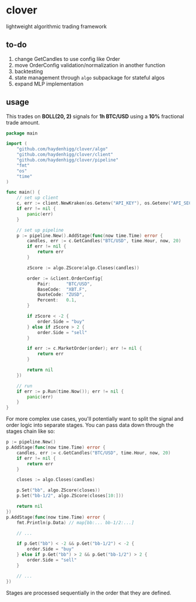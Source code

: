 # clover
lightweight algorithmic trading framework

## to-do
1. change GetCandles to use config like Order
2. move OrderConfig validation/normalization in another function
3. backtesting
4. state management through `algo` subpackage for stateful algos
5. expand MLP implementation

## usage
This trades on **BOLL(20, 2)** signals for **1h BTC/USD** using a **10%** fractional trade amount.

```go
package main

import (
	"github.com/haydenhigg/clover/algo"
	"github.com/haydenhigg/clover/client"
	"github.com/haydenhigg/clover/pipeline"
	"fmt"
	"os"
	"time"
)

func main() {
	// set up client
	c, err := client.NewKraken(os.Getenv("API_KEY"), os.Getenv("API_SECRET"))
	if err != nil {
		panic(err)
	}

	// set up pipeline
	p := pipeline.New().AddStage(func(now time.Time) error {
		candles, err := c.GetCandles("BTC/USD", time.Hour, now, 20)
		if err != nil {
			return err
		}

		zScore := algo.ZScore(algo.Closes(candles))

		order := &client.OrderConfig{
			Pair:      "BTC/USD",
			BaseCode:  "XBT.F",
			QuoteCode: "ZUSD",
			Percent:   0.1,
		}

		if zScore < -2 {
			order.Side = "buy"
		} else if zScore > 2 {
			order.Side = "sell"
		}

		if err := c.MarketOrder(order); err != nil {
			return err
		}

		return nil
	})

	// run
	if err := p.Run(time.Now()); err != nil {
		panic(err)
	}
}
```

For more complex use cases, you'll potentially want to split the signal and order logic into separate stages. You can pass data down through the stages chain like so:

```go
p := pipeline.New()
p.AddStage(func(now time.Time) error {
	candles, err := c.GetCandles("BTC/USD", time.Hour, now, 20)
	if err != nil {
		return err
	}

	closes := algo.Closes(candles)

	p.Set("bb", algo.ZScore(closes))
	p.Set("bb-1/2", algo.ZScore(closes[10:]))

	return nil
})
p.AddStage(func(now time.Time) error {
	fmt.Println(p.Data) // map[bb:... bb-1/2:...]

	// ...

	if p.Get("bb") < -2 && p.Get("bb-1/2") < -2 {
		order.Side = "buy"
	} else if p.Get("bb") > 2 && p.Get("bb-1/2") > 2 {
		order.Side = "sell"
	}

	// ...
})
```

Stages are processed sequentially in the order that they are defined.
